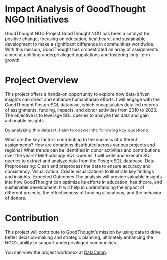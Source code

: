 # Impact Analysis of GoodThought NGO Initiatives
GoodThought NGO Project
GoodThought NGO has been a catalyst for positive change, focusing on education, healthcare, and sustainable development to make a significant difference in communities worldwide. With this mission, GoodThought has orchestrated an array of assignments aimed at uplifting underprivileged populations and fostering long-term growth.

# Project Overview
This project offers a hands-on opportunity to explore how data-driven insights can direct and enhance humanitarian efforts. I will engage with the GoodThought PostgreSQL database, which encapsulates detailed records of assignments, funding, impacts, and donor activities from 2010 to 2023. The objective is to leverage SQL queries to analyze this data and gain actionable insights.


By analyzing this dataset, I aim to answer the following key questions:

What are the key factors contributing to the success of different assignments?
How are donations distributed across various projects and regions?
What trends can be identified in donor activities and contributions over the years?
Methodology
SQL Queries: I will write and execute SQL queries to extract and analyze data from the PostgreSQL database.
Data Preprocessing: Clean and preprocess the data to ensure accuracy and consistency.
Visualization: Create visualizations to illustrate key findings and insights.
Expected Outcomes
The analysis will provide valuable insights into how GoodThought can optimize its efforts in education, healthcare, and sustainable development. It will help in understanding the impact of different projects, the effectiveness of funding allocations, and the behavior of donors.

# Contribution
This project will contribute to GoodThought’s mission by using data to drive better decision-making and strategic planning, ultimately enhancing the NGO's ability to support underprivileged communities.

You can view the project workbook at [DataCamp](https://www.datacamp.com/datalab/w/00153c8c-aceb-47b4-a819-c9f6e101a7ff/edit).



